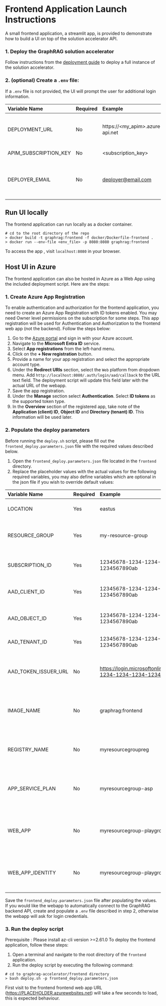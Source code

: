# Frontend Application Launch Instructions
A small frontend application, a streamlit app, is provided to demonstrate how to build a UI on top of the solution accelerator API.

### 1. Deploy the GraphRAG solution accelerator
Follow instructions from the [deployment guide](../docs/DEPLOYMENT-GUIDE.md) to deploy a full instance of the solution accelerator.

### 2. (optional) Create a `.env` file:
If a `.env` file is not provided, the UI will prompt the user for additional login information.

| Variable Name | Required | Example | Description |
| :--- | --- | :--- | ---: |
DEPLOYMENT_URL        | No | https://<my_apim>.azure-api.net | Base url of the deployed graphrag API. Also referred to as the APIM Gateway URL.
APIM_SUBSCRIPTION_KEY | No | <subscription_key> | A [subscription key](https://learn.microsoft.com/en-us/azure/api-management/api-management-subscriptions) generated by APIM.
DEPLOYER_EMAIL        | No | deployer@email.com | Email address of the person/organization that deployed the solution accelerator.

## Run UI locally

The frontend application can run locally as a docker container.

```
# cd to the root directory of the repo
> docker build -t graphrag:frontend -f docker/Dockerfile-frontend .
> docker run --env-file <env_file> -p 8080:8080 graphrag:frontend
```
To access the app , visit `localhost:8080` in your browser.

## Host UI in Azure
The frontend application can also be hosted in Azure as a Web App using the included deployment script. Here are the steps:

### 1. Create Azure App Registration

To enable authentication and authorization for the frontend application, you need to create an Azure App Registration with ID tokens enabled. You may need Owner level permissions on the subscription for some steps.
This app registration will be used for Authentication and Authorization to the frontend web app (not the backend). Follow the steps below:

1. Go to the [Azure portal](https://portal.azure.com) and sign in with your Azure account.
2. Navigate to the **Microsoft Entra ID** service.
3. Select **App registrations** from the left-hand menu.
4. Click on the **+ New registration** button.
5. Provide a name for your app registration and select the appropriate account type.
6. Under the **Redirect URIs** section, select the `Web` platform from dropdown menu. Add `http://localhost:8080/.auth/login/aad/callback` to the URL text field. The deployment script will update this field later with the actual URL of the webapp.
7. Save the app registration.
8. Under the **Manage** section select **Authentication**. Select **ID tokens** as the supported token type.
9. In the **Overview** section of the registered app, take note of the **Application (client) ID**, **Object ID** and **Directory (tenant) ID**. This information will be used later.

### 2. Populate the deploy parameters

Before running the `deploy.sh` script, please fill out the `frontend_deploy.parameters.json` file with the required values described below.

1. Open the `frontend_deploy.parameters.json` file located in the `frontend` directory.
2. Replace the placeholder values with the actual values for the following required variables, you may also define variables which are optional in the json file if you wish to override default values:

| Variable Name        | Required | Example                                | Description                                                     |
| :------------------- | :------- | :------------------------------------- | :-------------------------------------------------------------- |
| LOCATION             | Yes      | eastus                                 | The Azure region where resources will be deployed. |
| RESOURCE_GROUP       | Yes      | my-resource-group                      | The name of the Azure resource group where the resources will be created. |
| SUBSCRIPTION_ID      | Yes      | 12345678-1234-1234-1234-1234567890ab   | The ID of the Azure subscription where the resources will be deployed. |
| AAD_CLIENT_ID        | Yes      | 12345678-1234-1234-1234-1234567890ab   | The client ID of the Microsoft Entra ID (AAD) app registration. |
| AAD_OBJECT_ID        | Yes      | 12345678-1234-1234-1234-1234567890ab   | The object ID of the Microsoft Entra ID (AAD) app registration. |
| AAD_TENANT_ID        | Yes      | 12345678-1234-1234-1234-1234567890ab   | The ID of the Microsoft Entra ID (AAD) tenant. |
| AAD_TOKEN_ISSUER_URL | No  | https://login.microsoftonline.com/12345678-1234-1234-1234-1234567890ab/v2.0 | The URL of the Microsoft Entra ID (AAD) token issuer. Defaults to the tenant-specific issuer URL. |
| IMAGE_NAME           | No  | graphrag:frontend                      | The name of the Docker image for the frontend application. Defaults to "graphrag:frontend". |
| REGISTRY_NAME        | No  | myresourcegroupreg                     | The name of the Azure Container Registry. Defaults to the resource group name with "reg" appended. |
| APP_SERVICE_PLAN     | No  | myresourcegroup-asp                    | The name of the Azure App Service plan. Defaults to the resource group name with "asp" appended. |
| WEB_APP              | No  | myresourcegroup-playground             | The name of the Azure Web App. Defaults to the resource group name with "playground" appended. |
| WEB_APP_IDENTITY     | No  | myresourcegroup-playground-identity    | The name of the managed identity for the Azure Web App. Defaults to the web app name with "identity" appended. |

Save the `frontend_deploy.parameters.json` file after populating the values. If you would like the webapp to automatically connect
to the GraphRAG backend API, create and populate a `.env` file described in step 2, otherwise the webapp will ask for login credentials.

### 3. Run the deploy script

Prerequisite : Please install az-cli version >=2.61.0
To deploy the frontend application, follow these steps:

1. Open a terminal and navigate to the root directory of the `frontend` application.
2. Run the deploy script by executing the following command:

```
# cd to graphrag-accelerator/frontend directory
> bash deploy.sh -p frontend_deploy.parameters.json
```

First visit to the frontend frontend web app URL (https://PLACEHOLDER.azurewebsites.net) will take a few seconds to load, this is expected behaviour.